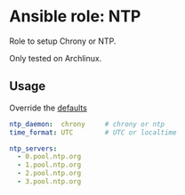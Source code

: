 # Ansible role: NTP

Role to setup Chrony or NTP.

Only tested on Archlinux.

## Usage
Override the [defaults](https://github.com/lunics/ansible_role_ntp/blob/main/defaults/main.yml)
```yaml
ntp_daemon:  chrony     # chrony or ntp
time_format: UTC        # UTC or localtime

ntp_servers:
  - 0.pool.ntp.org
  - 1.pool.ntp.org
  - 2.pool.ntp.org
  - 3.pool.ntp.org
```

